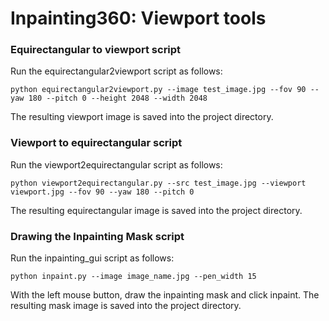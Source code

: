 # Inpainting360: Viewport tools


### Equirectangular to viewport script
Run the equirectangular2viewport script as follows:
```
python equirectangular2viewport.py --image test_image.jpg --fov 90 --yaw 180 --pitch 0 --height 2048 --width 2048
```
The resulting viewport image is saved into the project directory.


### Viewport to equirectangular script
Run the viewport2equirectangular script as follows:
```
python viewport2equirectangular.py --src test_image.jpg --viewport viewport.jpg --fov 90 --yaw 180 --pitch 0
```
The resulting equirectangular image is saved into the project directory.


### Drawing the Inpainting Mask script
Run the inpainting_gui script as follows:
```
python inpaint.py --image image_name.jpg --pen_width 15
```
With the left mouse button, draw the inpainting mask and click inpaint.
The resulting mask image is saved into the project directory.
